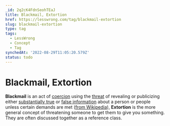 ```yaml
---
_id: 2q2cK4FdnSeohTEaJ
title: Blackmail, Extortion
href: https://lesswrong.com/tag/blackmail-extortion
slug: blackmail-extortion
type: tag
tags:
  - LessWrong
  - Concept
  - Tag
synchedAt: '2022-08-29T11:05:20.579Z'
status: todo
---
```


# Blackmail, Extortion

**Blackmail** is an act of [coercion](https://en.wikipedia.org/wiki/Coercion) using the [threat](https://en.wikipedia.org/wiki/Threat) of revealing or publicizing either [substantially true](https://en.wikipedia.org/wiki/Substantial_truth) or [false information](https://en.wikipedia.org/wiki/False_information) about a person or people unless certain demands are met ([from Wikipedia](https://en.wikipedia.org/wiki/Blackmail)), **Extortion** is the more general concept of threatening someone to get them to give you something. They are often discussed together as a reference class.
